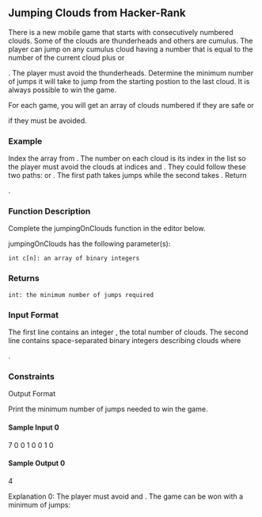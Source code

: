 
## Jumping Clouds from Hacker-Rank

There is a new mobile game that starts with consecutively numbered clouds. Some of the clouds are thunderheads and others are cumulus. The player can jump on any cumulus cloud having a number that is equal to the number of the current cloud plus or

. The player must avoid the thunderheads. Determine the minimum number of jumps it will take to jump from the starting postion to the last cloud. It is always possible to win the game.

For each game, you will get an array of clouds numbered
if they are safe or

if they must be avoided.

### Example
Index the array from . The number on each cloud is its index in the list so the player must avoid the clouds at indices and . They could follow these two paths: or . The first path takes jumps while the second takes . Return

.

### Function Description

Complete the jumpingOnClouds function in the editor below.

jumpingOnClouds has the following parameter(s):

    int c[n]: an array of binary integers

### Returns

    int: the minimum number of jumps required

### Input Format

The first line contains an integer
, the total number of clouds. The second line contains space-separated binary integers describing clouds where

.

### Constraints

Output Format

Print the minimum number of jumps needed to win the game.

#### Sample Input 0

7
0 0 1 0 0 1 0

#### Sample Output 0

4

Explanation 0:
The player must avoid
and . The game can be won with a minimum of jumps: